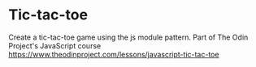 # Tic-tac-toe
Create a tic-tac-toe game using the js module pattern.
Part of The Odin Project's JavaScript course
https://www.theodinproject.com/lessons/javascript-tic-tac-toe
